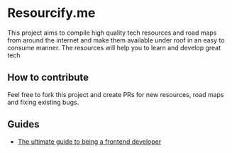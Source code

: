 # Resourcify.me

This project aims to compile high quality tech resources and road maps from around the internet and make them available under roof in an easy to consume manner. The resources will help you to learn and develop great tech

## How to contribute

Feel free to fork this project and create PRs for new resources, road maps and fixing existing bugs.

<!-- EXCLUDE-FROM-WEB -->

<!-- END-EXCLUDE -->

## Guides

- [The ultimate guide to being a frontend developer](/guides/web-frontend-ultimate)